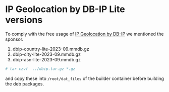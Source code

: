 # IP Geolocation by DB-IP Lite versions

To comply with the free usage of [IP Geolocation by DB-IP](https://db-ip.com) we mentioned the sponsor.

1. dbip-country-lite-2023-09.mmdb.gz
2. dbip-city-lite-2023-09.mmdb.gz
3. dbip-asn-lite-2023-09.mmdb.gz

```bash
# tar czvf  ../dbip.tar.gz *.gz
```

and copy these into `/root/dat_files` of the builder container before building the deb packages.
